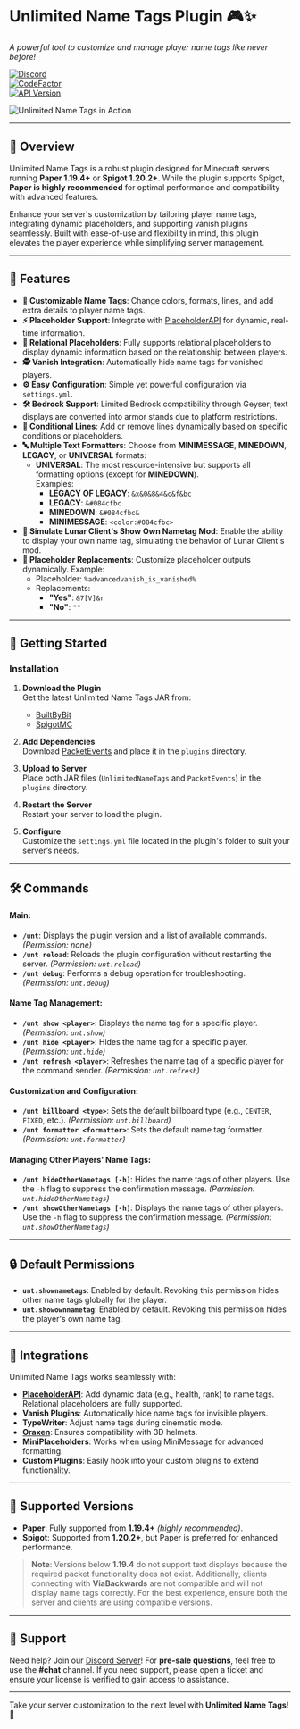 # **Unlimited Name Tags Plugin** 🎮✨
*A powerful tool to customize and manage player name tags like never before!*

[![Discord](https://img.shields.io/discord/1263414013040263249?label=Discord&logo=discord&color=5865F2)](https://discord.gg/W4Fu8fqCKs)  
[![CodeFactor](https://www.codefactor.io/repository/github/alexdev03/unlimitednametags/badge)](https://www.codefactor.io/repository/github/alexdev03/unlimitednametags)  
[![API Version](https://img.shields.io/github/v/release/alexdev03/UnlimitedNametags?&color=blue)](https://github.com/alexdev03/UnlimitedNametags/releases/latest)

![Unlimited Name Tags in Action](https://i.imgur.com/w7zlGaO.gif)

---

## 📌 **Overview**
Unlimited Name Tags is a robust plugin designed for Minecraft servers running **Paper 1.19.4+** or **Spigot 1.20.2+**. While the plugin supports Spigot, **Paper is highly recommended** for optimal performance and compatibility with advanced features.

Enhance your server's customization by tailoring player name tags, integrating dynamic placeholders, and supporting vanish plugins seamlessly. Built with ease-of-use and flexibility in mind, this plugin elevates the player experience while simplifying server management.

---

## 🌟 **Features**
- **🎨 Customizable Name Tags**: Change colors, formats, lines, and add extra details to player name tags.
- **⚡ Placeholder Support**: Integrate with [PlaceholderAPI](https://github.com/PlaceholderAPI/PlaceholderAPI) for dynamic, real-time information.
- **👥 Relational Placeholders**: Fully supports relational placeholders to display dynamic information based on the relationship between players.
- **🕵️ Vanish Integration**: Automatically hide name tags for vanished players.
- **⚙️ Easy Configuration**: Simple yet powerful configuration via `settings.yml`.
- **🛠️ Bedrock Support**: Limited Bedrock compatibility through Geyser; text displays are converted into armor stands due to platform restrictions.
- **📏 Conditional Lines**: Add or remove lines dynamically based on specific conditions or placeholders.
- **🔤 Multiple Text Formatters**: Choose from **MINIMESSAGE**, **MINEDOWN**, **LEGACY**, or **UNIVERSAL** formats:
   - **UNIVERSAL**: The most resource-intensive but supports all formatting options (except for **MINEDOWN**).  
     Examples:
      - **LEGACY OF LEGACY**: `&x&0&8&4&c&f&bc`
      - **LEGACY**: `&#084cfbc`
      - **MINEDOWN**: `&#084cfbc&`
      - **MINIMESSAGE**: `<color:#084cfbc>`
- **🌌 Simulate Lunar Client's Show Own Nametag Mod**: Enable the ability to display your own name tag, simulating the behavior of Lunar Client's mod.
- **🔄 Placeholder Replacements**: Customize placeholder outputs dynamically. Example:
   - Placeholder: `%advancedvanish_is_vanished%`
   - Replacements:
      - **"Yes"**: `&7[V]&r`
      - **"No"**: `""`

---

## 🚀 **Getting Started**

### **Installation**

1. **Download the Plugin**  
   Get the latest Unlimited Name Tags JAR from:
    - [BuiltByBit](https://builtbybit.com/resources/unlimitednametags.46172/)
    - [SpigotMC](https://www.spigotmc.org/resources/unlimitednametags.117526/)

2. **Add Dependencies**  
   Download [PacketEvents](https://modrinth.com/plugin/packetevents) and place it in the `plugins` directory.

3. **Upload to Server**  
   Place both JAR files (`UnlimitedNameTags` and `PacketEvents`) in the `plugins` directory.

4. **Restart the Server**  
   Restart your server to load the plugin.

5. **Configure**  
   Customize the `settings.yml` file located in the plugin's folder to suit your server’s needs.

---

## 🛠️ **Commands**

#### Main:
- **`/unt`**: Displays the plugin version and a list of available commands. *(Permission: none)*
- **`/unt reload`**: Reloads the plugin configuration without restarting the server. *(Permission: `unt.reload`)*
- **`/unt debug`**: Performs a debug operation for troubleshooting. *(Permission: `unt.debug`)*

#### Name Tag Management:
- **`/unt show <player>`**: Displays the name tag for a specific player. *(Permission: `unt.show`)*
- **`/unt hide <player>`**: Hides the name tag for a specific player. *(Permission: `unt.hide`)*
- **`/unt refresh <player>`**: Refreshes the name tag of a specific player for the command sender. *(Permission: `unt.refresh`)*

#### Customization and Configuration:
- **`/unt billboard <type>`**: Sets the default billboard type (e.g., `CENTER`, `FIXED`, etc.). *(Permission: `unt.billboard`)*
- **`/unt formatter <formatter>`**: Sets the default name tag formatter. *(Permission: `unt.formatter`)*

#### Managing Other Players' Name Tags:
- **`/unt hideOtherNametags [-h]`**: Hides the name tags of other players. Use the `-h` flag to suppress the confirmation message. *(Permission: `unt.hideOtherNametags`)*
- **`/unt showOtherNametags [-h]`**: Displays the name tags of other players. Use the `-h` flag to suppress the confirmation message. *(Permission: `unt.showOtherNametags`)*

---

## 🔒 **Default Permissions**
- **`unt.shownametags`**: Enabled by default. Revoking this permission hides other name tags globally for the player.
- **`unt.showownnametag`**: Enabled by default. Revoking this permission hides the player's own name tag.

---

## 🔌 **Integrations**

Unlimited Name Tags works seamlessly with:

- **[PlaceholderAPI](https://github.com/PlaceholderAPI/PlaceholderAPI)**: Add dynamic data (e.g., health, rank) to name tags. Relational placeholders are fully supported.
- **Vanish Plugins**: Automatically hide name tags for invisible players.
- **TypeWriter**: Adjust name tags during cinematic mode.
- **[Oraxen](https://oraxen.com/)**: Ensures compatibility with 3D helmets.
- **MiniPlaceholders**: Works when using MiniMessage for advanced formatting.
- **Custom Plugins**: Easily hook into your custom plugins to extend functionality.

---

## 📜 **Supported Versions**
- **Paper**: Fully supported from **1.19.4+** *(highly recommended)*.
- **Spigot**: Supported from **1.20.2+**, but Paper is preferred for enhanced performance.

> **Note**: Versions below **1.19.4** do not support text displays because the required packet functionality does not exist. Additionally, clients connecting with **ViaBackwards** are not compatible and will not display name tags correctly. For the best experience, ensure both the server and clients are using compatible versions.

---

## 💬 **Support**

Need help? Join our [Discord Server](https://discord.gg/W4Fu8fqCKs)! For **pre-sale questions**, feel free to use the **#chat** channel. If you need support, please open a ticket and ensure your license is verified to gain access to assistance.

---

Take your server customization to the next level with **Unlimited Name Tags**! 🚀
